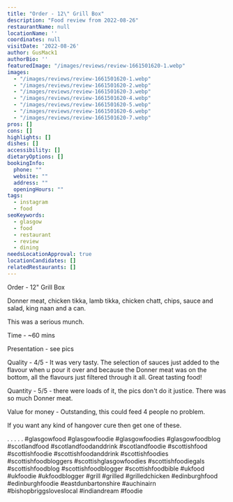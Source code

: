 ```yaml
---
title: "Order - 12\" Grill Box"
description: "Food review from 2022-08-26"
restaurantName: null
locationName: ''
coordinates: null
visitDate: '2022-08-26'
author: GusMack1
authorBio: ''
featuredImage: "/images/reviews/review-1661501620-1.webp"
images:
  - "/images/reviews/review-1661501620-1.webp"
  - "/images/reviews/review-1661501620-2.webp"
  - "/images/reviews/review-1661501620-3.webp"
  - "/images/reviews/review-1661501620-4.webp"
  - "/images/reviews/review-1661501620-5.webp"
  - "/images/reviews/review-1661501620-6.webp"
  - "/images/reviews/review-1661501620-7.webp"
pros: []
cons: []
highlights: []
dishes: []
accessibility: []
dietaryOptions: []
bookingInfo:
  phone: ""
  website: ""
  address: ""
  openingHours: ""
tags:
  - instagram
  - food
seoKeywords:
  - glasgow
  - food
  - restaurant
  - review
  - dining
needsLocationApproval: true
locationCandidates: []
relatedRestaurants: []
---
```


Order - 12" Grill Box

Donner meat, chicken tikka, lamb tikka, chicken chatt, chips, sauce and salad, king naan and a can.

This was a serious munch.

Time - ~60 mins

Presentation - see pics

Quality - 4/5 - It was very tasty. The selection of sauces just added to the flavour when u pour it over and because the Donner meat was on the bottom, all the flavours just filtered through it all. Great tasting food!

Quantity - 5/5 - there were loads of it, the pics don't do it justice. There was so much Donner meat.

Value for money - Outstanding, this could feed 4 people no problem.

If you want any kind of hangover cure then get one of these.

.
.
.
.
.
#glasgowfood #glasgowfoodie #glasgowfoodies #glasgowfoodblog #scotlandfood #scotlandfoodanddrink #scotlandfoodie #scottishfood #scottishfoodie #scottishfoodanddrink #scottishfoodies #scottishfoodbloggers #scottishglasgowfoodies #scottishfoodiegals #scottishfoodblog #scottishfoodblogger #scottishfoodbible #ukfood #ukfoodie #ukfoodblogger #grill #grilled #grilledchicken #edinburghfood #edinburghfoodie #eastdunbartonshire #auchinairn  #bishopbriggsloveslocal #indiandream #foodie